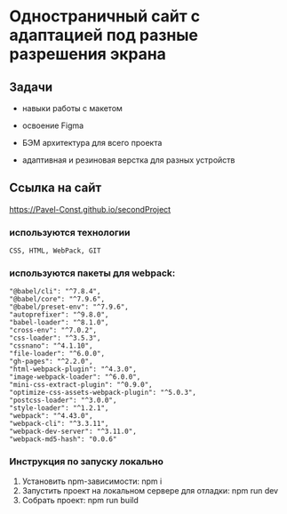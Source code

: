 # Одностраничный сайт с адаптацией под разные разрешения экрана


## Задачи

- навыки работы с макетом

- освоение Figma

- БЭМ архитектура для всего проекта

- адаптивная и резиновая верстка для разных устройств


## Ссылка на сайт
   https://Pavel-Const.github.io/secondProject

### используются технологии

    CSS, HTML, WebPack, GIT
    
### используются пакеты для webpack:
    "@babel/cli": "^7.8.4",
    "@babel/core": "^7.9.6",
    "@babel/preset-env": "^7.9.6",
    "autoprefixer": "^9.8.0",
    "babel-loader": "^8.1.0",
    "cross-env": "^7.0.2",
    "css-loader": "^3.5.3",
    "cssnano": "^4.1.10",
    "file-loader": "^6.0.0",
    "gh-pages": "^2.2.0",
    "html-webpack-plugin": "^4.3.0",
    "image-webpack-loader": "^6.0.0",
    "mini-css-extract-plugin": "^0.9.0",
    "optimize-css-assets-webpack-plugin": "^5.0.3",
    "postcss-loader": "^3.0.0",
    "style-loader": "^1.2.1",
    "webpack": "^4.43.0",
    "webpack-cli": "^3.3.11",
    "webpack-dev-server": "^3.11.0",
    "webpack-md5-hash": "0.0.6"
    
### Инструкция по запуску локально
1.  Установить npm-зависимости: npm i
2.  Запустить проект на локальном сервере для отладки: npm run dev
3.  Cобрать проект: npm run build
